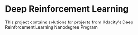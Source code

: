# Deep Reinforcement Learning

This project contains solutions for projects from Udacity's Deep Reinforcement Learning Nanodegree Program